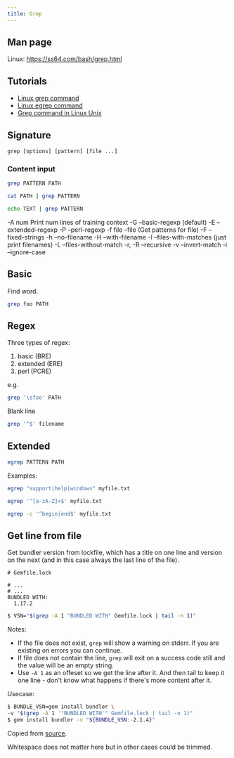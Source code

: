 ```yaml
---
title: Grep
---
```


## Man page

Linux: https://ss64.com/bash/grep.html

## Tutorials

- [Linux grep command](https://www.computerhope.com/unix/ugrep.htm)
- [Linux egrep command](https://www.computerhope.com/unix/ugrep.htm)
- [Grep command in Linux Unix](https://www.journaldev.com/24271/grep-command-in-linux-unix)


## Signature

```
grep [options] [pattern] [file ...]
```


### Content input


```sh
grep PATTERN PATH

cat PATH | grep PATTERN

echo TEXT | grep PATTERN
```

-A num 	Print num lines of training context
-G 	–basic-regexp (default)
-E 	–extended-regexp
-P 	–perl-regexp
-f file 	–file (Get patterns for file)
-F 	–fixed-strings
-h 	–no-filename
-H 	–with-filename
-l 	–files-with-matches (just print filenames)
-L 	–files-without-match
-r, -R 	–recursive
-v 	–invert-match
-i 	–ignore-case

## Basic

Find word.

```sh
grep foo PATH
```

## Regex

Three types of regex:

1.  basic (BRE)
2.  extended (ERE)
3.  perl (PCRE)

e.g.

```sh
grep '\sfoo' PATH
```

Blank line
```sh
grep '^$' filename
```


## Extended

```sh
egrep PATTERN PATH
```

Examples:

```sh
egrep "support|help|windows" myfile.txt
```


```sh
egrep '^[a-zA-Z]+$' myfile.txt
```

```sh
egrep -c '^begin|end$' myfile.txt
```

## Get line from file

Get bundler version from lockfile, which has a title on one line and version on the next (and in this case always the last line of the file).

```
# Gemfile.lock

# ...
# ...
BUNDLED WITH:
  1.17.2
```


```sh
$ VSN="$(grep -A 1 "BUNDLED WITH" Gemfile.lock | tail -n 1)"
```

Notes:

- If the file does not exist, `grep` will show a warning on stderr. If you are existing on errors you can continue.
- If file does not contain the line, `grep` will exit on a success code still and the value will be an empty string.
- Use `-A 1` as an offeset so we get the line after it. And then tail to keep it one line - don't know what happens if there's more content after it.

Usecase:

```sh
$ BUNDLE_VSN=gem install bundler \
-v "$(grep -A 1 '"BUNDLED WITH'" Gemfile.lock | tail -n 1)"
$ gem install bundler -v "${BUNDLE_VSN:-2.1.4}"
```

Copied from [source](https://bundler.io/blog/2019/05/14/solutions-for-cant-find-gem-bundler-with-executable-bundle.html).

Whitespace does not matter here but in other cases could be trimmed.
